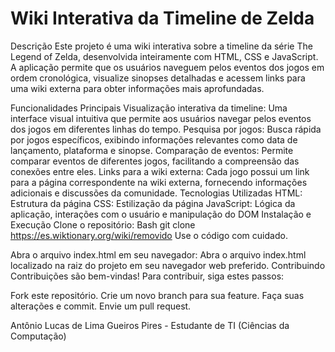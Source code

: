 # Wiki Interativa da Timeline de Zelda

Descrição
Este projeto é uma wiki interativa sobre a timeline da série The Legend of Zelda, desenvolvida inteiramente com HTML, CSS e JavaScript. A aplicação permite que os usuários naveguem pelos eventos dos jogos em ordem cronológica, visualize sinopses detalhadas e acessem links para uma wiki externa para obter informações mais aprofundadas.

Funcionalidades Principais
Visualização interativa da timeline: Uma interface visual intuitiva que permite aos usuários navegar pelos eventos dos jogos em diferentes linhas do tempo.
Pesquisa por jogos: Busca rápida por jogos específicos, exibindo informações relevantes como data de lançamento, plataforma e sinopse.
Comparação de eventos: Permite comparar eventos de diferentes jogos, facilitando a compreensão das conexões entre eles.
Links para a wiki externa: Cada jogo possui um link para a página correspondente na wiki externa, fornecendo informações adicionais e discussões da comunidade.
Tecnologias Utilizadas
HTML: Estrutura da página
CSS: Estilização da página
JavaScript: Lógica da aplicação, interações com o usuário e manipulação do DOM
Instalação e Execução
Clone o repositório:
Bash
git clone https://es.wiktionary.org/wiki/removido
Use o código com cuidado.

Abra o arquivo index.html em seu navegador: Abra o arquivo index.html localizado na raiz do projeto em seu navegador web preferido.
Contribuindo
Contribuições são bem-vindas! Para contribuir, siga estes passos:

Fork este repositório.
Crie um novo branch para sua feature.
Faça suas alterações e commit.
Envie um pull request.


Antônio Lucas de Lima Gueiros Pires - Estudante de TI (Ciências da Computação)
